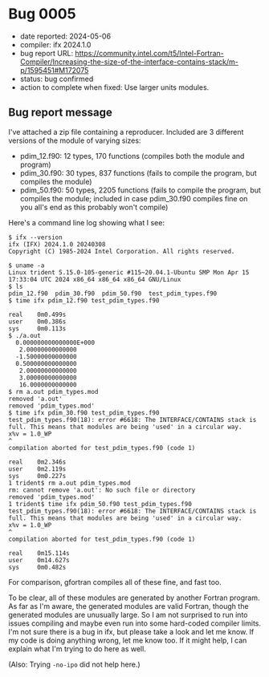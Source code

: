 # Bug 0005

- date reported: 2024-05-06
- compiler: ifx 2024.1.0
- bug report URL: <https://community.intel.com/t5/Intel-Fortran-Compiler/Increasing-the-size-of-the-interface-contains-stack/m-p/1595451#M172075>
- status: bug confirmed
- action to complete when fixed: Use larger units modules.

## Bug report message

I've attached a zip file containing a reproducer. Included are 3 different versions of the module of varying sizes:

- pdim_12.f90: 12 types, 170 functions (compiles both the module and program)
- pdim_30.f90: 30 types, 837 functions (fails to compile the program, but compiles the module)
- pdim_50.f90: 50 types, 2205 functions (fails to compile the program, but compiles the module; included in case pdim_30.f90 compiles fine on you all's end as this probably won't compile)

Here's a command line log showing what I see:

```
$ ifx --version
ifx (IFX) 2024.1.0 20240308
Copyright (C) 1985-2024 Intel Corporation. All rights reserved.

$ uname -a
Linux trident 5.15.0-105-generic #115~20.04.1-Ubuntu SMP Mon Apr 15 17:33:04 UTC 2024 x86_64 x86_64 x86_64 GNU/Linux
$ ls
pdim_12.f90  pdim_30.f90  pdim_50.f90  test_pdim_types.f90
$ time ifx pdim_12.f90 test_pdim_types.f90 

real    0m0.499s
user    0m0.386s
sys     0m0.113s
$ ./a.out 
  0.000000000000000E+000
   2.00000000000000     
  -1.50000000000000     
  0.500000000000000     
   2.00000000000000     
   3.00000000000000     
   16.0000000000000     
$ rm a.out pdim_types.mod 
removed 'a.out'
removed 'pdim_types.mod'
$ time ifx pdim_30.f90 test_pdim_types.f90 
test_pdim_types.f90(18): error #6618: The INTERFACE/CONTAINS stack is full. This means that modules are being 'used' in a circular way.
x%v = 1.0_WP
^
compilation aborted for test_pdim_types.f90 (code 1)

real    0m2.346s
user    0m2.119s
sys     0m0.227s
1 trident$ rm a.out pdim_types.mod 
rm: cannot remove 'a.out': No such file or directory
removed 'pdim_types.mod'
1 trident$ time ifx pdim_50.f90 test_pdim_types.f90 
test_pdim_types.f90(18): error #6618: The INTERFACE/CONTAINS stack is full. This means that modules are being 'used' in a circular way.
x%v = 1.0_WP
^
compilation aborted for test_pdim_types.f90 (code 1)

real    0m15.114s
user    0m14.627s
sys     0m0.482s
```

For comparison, gfortran compiles all of these fine, and fast too.

To be clear, all of these modules are generated by another Fortran program. As far as I'm aware, the generated modules are valid Fortran, though the generated modules are unusually large. So I am not surprised to run into issues compiling and maybe even run into some hard-coded compiler limits. I'm not sure there is a bug in ifx, but please take a look and let me know. If my code is doing anything wrong, let me know too. If it might help, I can explain what I'm trying to do here as well.

(Also: Trying `-no-ipo` did not help here.)
